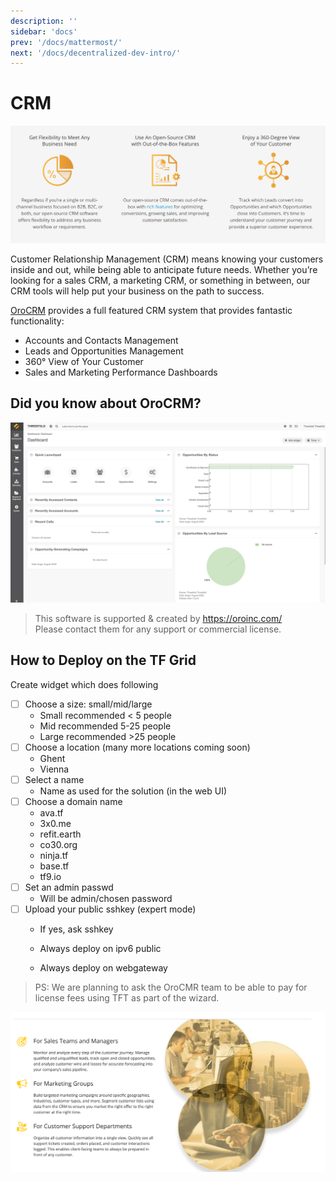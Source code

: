 ```yaml
---
description: ''
sidebar: 'docs'
prev: '/docs/mattermost/'
next: '/docs/decentralized-dev-intro/'
---
```


# CRM

![](./img/orocrm_1.png)

Customer Relationship Management (CRM) means knowing your customers inside and out, while being able to anticipate future needs. Whether you’re looking for a sales CRM, a marketing CRM, or something in between, our CRM tools will help put your business on the path to success.

[OroCRM](https://oroinc.com/orocrm/) provides a full featured CRM system that provides fantastic functionality:
- Accounts and Contacts Management
- Leads and Opportunities Management
- 360° View of Your Customer
- Sales and Marketing Performance Dashboards

## Did you know about OroCRM?

![](./img/orocrm_screenshot1.png)

> This software is supported & created by https://oroinc.com/ <BR>
> Please contact them for any support or commercial license.

## How to Deploy on the TF Grid

Create widget which does following

- [ ] Choose a size: small/mid/large
  - Small recommended < 5 people
  - Mid recommended 5-25 people
  - Large recommended >25 people
- [ ] Choose a location (many more locations coming soon)
  - Ghent
  - Vienna
- [ ] Select a name
  - Name as used for the solution (in the web UI)
- [ ] Choose a domain name 
  - ava.tf
  - 3x0.me
  - refit.earth
  - co30.org
  - ninja.tf
  - base.tf
  - tf9.io
- [ ] Set an admin passwd
  - Will be admin/chosen password
- [ ] Upload your public sshkey (expert mode)
  - If yes, ask sshkey

  - Always deploy on ipv6 public
  - Always deploy on webgateway

> PS: We are planning to ask the OroCMR team to be able to pay for license fees using TFT as part of the wizard.

![](./img/oro_crm.png)